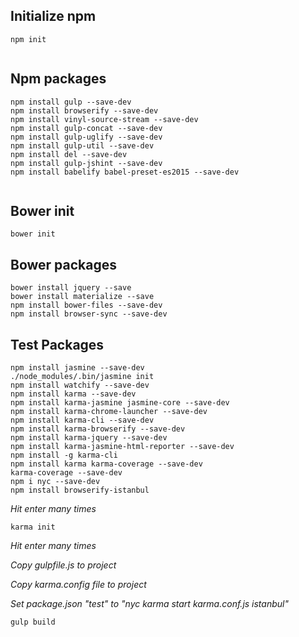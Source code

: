 ## Initialize npm
```
npm init
 
```

## Npm packages

```
npm install gulp --save-dev
npm install browserify --save-dev
npm install vinyl-source-stream --save-dev
npm install gulp-concat --save-dev
npm install gulp-uglify --save-dev
npm install gulp-util --save-dev
npm install del --save-dev
npm install gulp-jshint --save-dev
npm install babelify babel-preset-es2015 --save-dev
 
```
## Bower init
```
bower init
```

## Bower packages
```
bower install jquery --save
bower install materialize --save
npm install bower-files --save-dev
npm install browser-sync --save-dev
 ```

## Test Packages

```
npm install jasmine --save-dev
./node_modules/.bin/jasmine init
npm install watchify --save-dev
npm install karma --save-dev
npm install karma-jasmine jasmine-core --save-dev
npm install karma-chrome-launcher --save-dev
npm install karma-cli --save-dev
npm install karma-browserify --save-dev
npm install karma-jquery --save-dev
npm install karma-jasmine-html-reporter --save-dev
npm install -g karma-cli
npm install karma karma-coverage --save-dev
karma-coverage --save-dev
npm i nyc --save-dev
npm install browserify-istanbul
```
_Hit enter many times_
```
karma init
```
_Hit enter many times_

_Copy gulpfile.js to project_

_Copy karma.config file to project_ 

_Set package.json "test" to "nyc karma start karma.conf.js istanbul"_

```
gulp build
 
```

